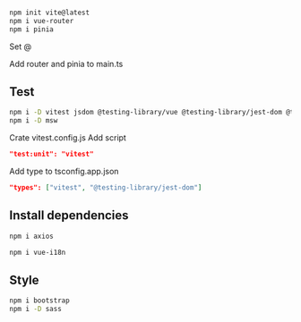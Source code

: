 ```sh

npm init vite@latest
npm i vue-router
npm i pinia
```

Set @

Add router and pinia to main.ts

## Test

```sh
npm i -D vitest jsdom @testing-library/vue @testing-library/jest-dom @testing-library/user-event
npm i -D msw
```

Crate vitest.config.js
Add script

```json
"test:unit": "vitest"
```

Add type to tsconfig.app.json

```json
"types": ["vitest", "@testing-library/jest-dom"]
```

## Install dependencies

```sh
npm i axios

npm i vue-i18n
```

## Style

```sh
npm i bootstrap
npm i -D sass
```
